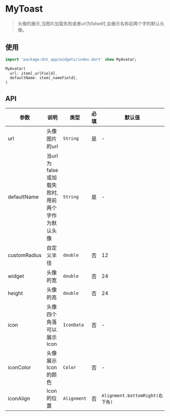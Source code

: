 # MyToast

> 头像的展示,当图片加载失败或者url为false时,会展示名称前两个字的默认头像。

## 使用

```dart
import 'package:dnt_app/widgets/index.dart' show MyAvatar;

MyAvatar(
  url: item[_urlField],
  defaultName: item[_nameField],
)
```

## API

| 参数 | 说明 | 类型 | 必填 | 默认值 |
| ------------ | ------------ | ------------ | ------------ |------------ |
| url | 头像图片的url | `String` | 是 | - |
| defaultName | 当url为false或加载失败时,用前两个字作为默认头像 | `String` | 是 | - |
| customRadius | 自定义半径 | `double` | 否 | 12 |
| widget | 头像的宽 | `double` | 否 | 24 |
| height | 头像的高 | `double` | 否 | 24 |
| icon | 头像四个角落可以展示Icon | `IconData` | 否 | - |
| iconColor | 头像展示Icon的颜色 | `Color` | 否 | - |
| iconAlign | Icon的位置 | `Alignment` | 否 | `Alignment.bottomRight(右下角)` |